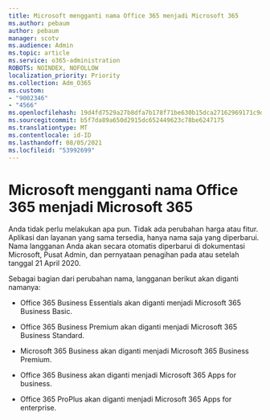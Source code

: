 ```yaml
---
title: Microsoft mengganti nama Office 365 menjadi Microsoft 365
ms.author: pebaum
author: pebaum
manager: scotv
ms.audience: Admin
ms.topic: article
ms.service: o365-administration
ROBOTS: NOINDEX, NOFOLLOW
localization_priority: Priority
ms.collection: Adm_O365
ms.custom:
- "9002346"
- "4566"
ms.openlocfilehash: 19d4fd7529a27b8dfa7b178f71be630b15dca27162969171c9d0f3bbf820d983
ms.sourcegitcommit: b5f7da89a650d2915dc652449623c78be6247175
ms.translationtype: MT
ms.contentlocale: id-ID
ms.lasthandoff: 08/05/2021
ms.locfileid: "53992699"
---
```

# <a name="microsoft-is-renaming-office-365-to-microsoft-365"></a>Microsoft mengganti nama Office 365 menjadi Microsoft 365

Anda tidak perlu melakukan apa pun. Tidak ada perubahan harga atau fitur. Aplikasi dan layanan yang sama tersedia, hanya nama saja yang diperbarui. Nama langganan Anda akan secara otomatis diperbarui di dokumentasi Microsoft, Pusat Admin, dan pernyataan penagihan pada atau setelah tanggal 21 April 2020.

Sebagai bagian dari perubahan nama, langganan berikut akan diganti namanya:

- Office 365 Business Essentials akan diganti menjadi Microsoft 365 Business Basic.

- Office 365 Business Premium akan diganti menjadi Microsoft 365 Business Standard.

- Microsoft 365 Business akan diganti menjadi Microsoft 365 Business Premium.

- Office 365 Business akan diganti menjadi Microsoft 365 Apps for business.

- Office 365 ProPlus akan diganti menjadi Microsoft 365 Apps for enterprise.
